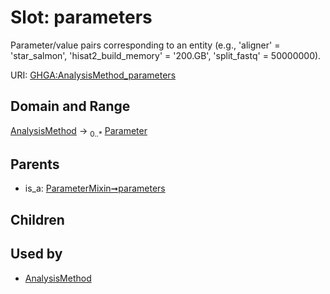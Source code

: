 
# Slot: parameters


Parameter/value pairs corresponding to an entity (e.g., 'aligner' = 'star_salmon',  'hisat2_build_memory' = '200.GB', 'split_fastq' = 50000000).

URI: [GHGA:AnalysisMethod_parameters](https://w3id.org/GHGA/AnalysisMethod_parameters)


## Domain and Range

[AnalysisMethod](AnalysisMethod.md) &#8594;  <sub>0..\*</sub> [Parameter](Parameter.md)

## Parents

 *  is_a: [ParameterMixin➞parameters](ParameterMixin_parameters.md)

## Children


## Used by

 * [AnalysisMethod](AnalysisMethod.md)
